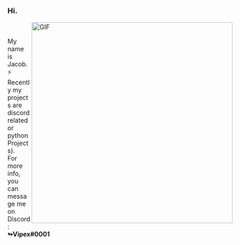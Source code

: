 ### Hi.
<img align="right" width="450px" alt="GIF" src="https://miro.medium.com/max/480/0*tWkX7jycteZn1qbC.gif" />
<br>
<br> My name is Jacob. 
<br> ⚡ Recently my projects are discord related or python Projects).
<br> For more info, you can message me on Discord: <b>↬Vipex#0001<b>


